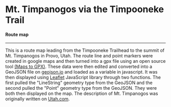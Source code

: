 # Mt. Timpanogos via the Timpooneke Trail

#### Route map

---

This is a route map leading from the Timpooneke Trailhead to the summit of Mt. Timpanogos in Provo, Utah. The route line and point markers were created in google maps and then turned into a gpx file using an open source tool [(Maps to GPX)](https://mapstogpx.com/). These data were then edited and converted into a GeoJSON file on [geojson.io](http://geojson.io/#map=2/20.0/0.0) and loaded as a variable in javascript. It was then displayed using [Leaflet](https://leafletjs.com/) JavaScript library through two functions. The first pulled the "LineString" geometry type from the GeoJSON and the second pulled the "Point" geometry type from the GeoJSON. They were both then displayed on the map. The description of Mt. Timpanogos was originally written on [Utah.com](https://utah.com/hiking/mt-timpanogos).

